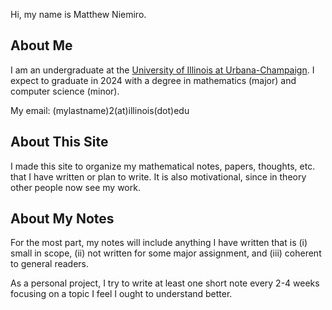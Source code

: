 Hi, my name is Matthew Niemiro. 

## About Me

I am an undergraduate at the [University of Illinois at Urbana-Champaign](https://illinois.edu/). I expect to graduate in 2024 with a degree in mathematics (major) and computer science (minor).

My email: (mylastname)2(at)illinois(dot)edu

## About This Site

I made this site to organize my mathematical notes, papers, thoughts, etc. that I have written or plan to write. It is also motivational, since in theory other people now see my work.

## About My Notes

For the most part, my notes will include anything I have written that is (i) small in scope, (ii) not written for some major assignment, and (iii) coherent to general readers.

As a personal project, I try to write at least one short note every 2-4 weeks focusing on a topic I feel I ought to understand better.


